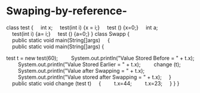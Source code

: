 # Swaping-by-reference-
class test 
 { 
     int x; 
     test(int i) {x = i;} 
     test () {x=0;} 
     int a; 
     test(int i) {a= i;} 
     test () {a=0;} 
 } 
 class Swapp 
 { 
     public static void main(String[]args) 
     { 
     public static void main(String[]args) { 
  
 test t = new test(60); 
         System.out.println("Value Stored Before = " + t.x); 
         System.out.println("Value Stored Earlier = " + t.x); 
         change (t); 
         System.out.println("Value after Swapping = " + t.x); 
         System.out.println("Value stored after Swapping = " + t.x); 
     } 
     public static void change (test t) 
     { 
         t.x=44; 
         t.x=23; 
     } 
 } 
 }
